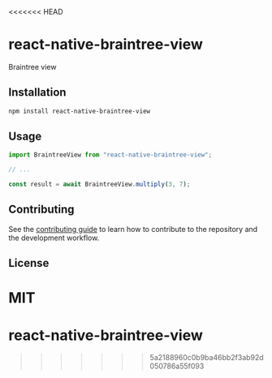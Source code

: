 <<<<<<< HEAD
# react-native-braintree-view

Braintree view

## Installation

```sh
npm install react-native-braintree-view
```

## Usage

```js
import BraintreeView from "react-native-braintree-view";

// ...

const result = await BraintreeView.multiply(3, 7);
```

## Contributing

See the [contributing guide](CONTRIBUTING.md) to learn how to contribute to the repository and the development workflow.

## License

MIT
=======
# react-native-braintree-view
>>>>>>> 5a2188960c0b9ba46bb2f3ab92d050786a55f093
